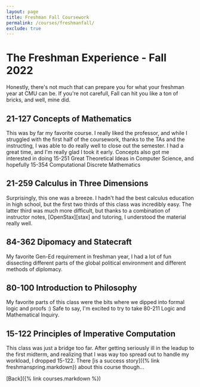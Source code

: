 ```yaml
---
layout: page
title: Freshman Fall Coursework
permalink: /courses/freshmanfall/
exclude: true
---
```



# The Freshman Experience - Fall 2022

Honestly, there's not much that can prepare you for what your freshman year at CMU can be. If you're not carefull, Fall can hit you like a ton of bricks, and well, mine did.

## 21-127 Concepts of Mathematics

This was by far my favorite course. I really liked the professor, and while I struggled with the first half of the coursework, thanks to the TAs and the instructing, I was able to do really well to close out the semester. I had a great time, and I'm really glad I took it early. Concepts also got me interested in doing 15-251 Great Theoretical Ideas in Computer Science, and hopefully 15-354 Computational Discrete Mathematics

## 21-259 Calculus in Three Dimensions

Surprisingly, this one was a breeze. I hadn't had the best calculus education in high school, but the first two thirds of this class was incredibly easy. The latter third was much more difficult, but thanks to a combination of instructor notes, [OpenStax][stax] and tutoring, I understood the material really well. 

## 84-362 Dipomacy and Statecraft

My favorite Gen-Ed requirement in freshman year, I had a lot of fun dissecting different parts of the global political environment and different methods of diplomacy.

## 80-100 Introduction to Philosophy

My favorite parts of this class were the bits where we dipped into formal logic and proofs :) Safe to say, I'm excited to try to take 80-211 Logic and Mathematical Inquiry.

## 15-122 Principles of Imperative Computation

This class was just a bridge too far. After getting seriously ill in the leadup to the first midterm, and realizing that I was way too spread out to handle my workload, I dropped 15-122. There [is a success story]({% link freshmanspring.markdown}) about this course though...


[Back]({% link courses.markdown %})
